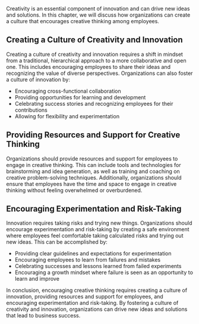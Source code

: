 
Creativity is an essential component of innovation and can drive new ideas and solutions. In this chapter, we will discuss how organizations can create a culture that encourages creative thinking among employees.

Creating a Culture of Creativity and Innovation
-----------------------------------------------

Creating a culture of creativity and innovation requires a shift in mindset from a traditional, hierarchical approach to a more collaborative and open one. This includes encouraging employees to share their ideas and recognizing the value of diverse perspectives. Organizations can also foster a culture of innovation by:

* Encouraging cross-functional collaboration
* Providing opportunities for learning and development
* Celebrating success stories and recognizing employees for their contributions
* Allowing for flexibility and experimentation

Providing Resources and Support for Creative Thinking
-----------------------------------------------------

Organizations should provide resources and support for employees to engage in creative thinking. This can include tools and technologies for brainstorming and idea generation, as well as training and coaching on creative problem-solving techniques. Additionally, organizations should ensure that employees have the time and space to engage in creative thinking without feeling overwhelmed or overburdened.

Encouraging Experimentation and Risk-Taking
-------------------------------------------

Innovation requires taking risks and trying new things. Organizations should encourage experimentation and risk-taking by creating a safe environment where employees feel comfortable taking calculated risks and trying out new ideas. This can be accomplished by:

* Providing clear guidelines and expectations for experimentation
* Encouraging employees to learn from failures and mistakes
* Celebrating successes and lessons learned from failed experiments
* Encouraging a growth mindset where failure is seen as an opportunity to learn and improve

In conclusion, encouraging creative thinking requires creating a culture of innovation, providing resources and support for employees, and encouraging experimentation and risk-taking. By fostering a culture of creativity and innovation, organizations can drive new ideas and solutions that lead to business success.

